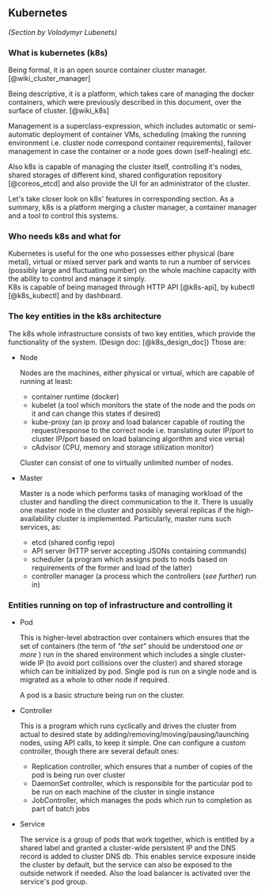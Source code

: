 
## Kubernetes

_(Section by Volodymyr Lubenets)_

### What is kubernetes (k8s)

Being formal, it is an open source container cluster manager. [@wiki_cluster_manager]

Being descriptive, it is a platform, which takes care of managing the docker containers, which were previously described in this document, over the surface of cluster. [@wiki_k8s]

Management is a superclass-expression, which includes automatic or semi-automatic deployment of container VMs,
scheduling (making the running environment i.e. cluster node correspond container requirements), failover management in case the container or a node 
goes down (self-healing) etc.

Also k8s is capable of managing the cluster itself, controlling it's nodes, shared storages of different kind, shared configuration repository
[@coreos_etcd] and also provide the UI for an administrator of the cluster.

Let's take closer look on k8s' features in corresponding section.
As a summary, k8s is a platform merging a cluster manager, a container manager and a tool to control this systems.

### Who needs k8s and what for

Kubernetes is useful for the one who possesses either physical (bare metal), virtual or mixed server park and wants to run a number of services 
(possibly large and fluctuating number) on the whole machine capacity with the ability to control and manage it simply.  
K8s is capable of being managed through HTTP API [@k8s-api], by kubectl [@k8s_kubectl] and by dashboard.

### The key entities in the k8s architecture

The k8s whole infrastructure consists of two key entities, which provide the functionality of the system. (Design doc: [@k8s_design_doc]) Those are:

* Node

  Nodes are the machines, either physical or virtual, which are capable of running at least:
    * container runtime (docker)
    * kubelet (a tool which monitors the state of the node and the pods on it and can change this states if desired)
    * kube-proxy (an ip proxy and load balancer capable of routing the request/response to the correct node i.e. translating outer IP/port to cluster 
    IP/port based on load balancing algorithm and vice versa)
    * cAdvisor (CPU, memory and storage utilization monitor)
    
  Cluster can consist of one to virtually unlimited number of nodes.

* Master

  Master is a node which performs tasks of managing workload of the cluster and handling the direct communication to the it. There is usually one 
  master node in the cluster and possibly several replicas if the high-availability cluster is implemented. 
  Particularly, master runs such services, as:

   * etcd (shared config repo)
   * API server (HTTP server accepting JSONs containing commands)
   * scheduler (a program which assigns pods to nods based on requirements of the former and load of the latter)
   * controller manager (a process which the controllers (*see further*) run in)

### Entities running on top of infrastructure and controlling it

* Pod

  This is higher-level abstraction over containers which ensures that the set of containers (the term of *"the set"* should be understood 
  _one or more_ ) run in the shared environment which includes a single cluster-wide IP (to avoid port collisions over the cluster) and shared storage which 
  can be initialized by pod. Single pod is run on a single node and is migrated as a whole to other node if required.

  A pod is a basic structure being run on the cluster.

* Controller

  This is a program which runs cyclically and drives the cluster from actual to desired state by adding/removing/moving/pausing/launching nodes, using 
  API calls, to keep it simple. One can configure a custom controller, though there are several default ones:

   * Replication controller, which ensures that a number of copies of the pod is being run over cluster
   * DaemonSet controller, which is responsible for the particular pod to be run on each machine of the cluster in single instance
   * JobController, which manages the pods which run to completion as part of batch jobs
    
* Service
  
  The service is a group of pods that work together, which is entitled by a shared label and granted a cluster-wide persistent IP and the DNS record 
  is added to cluster DNS db. This enables service exposure inside the cluster by default, but the service can also be exposed to the outside network 
  if needed. Also the load balancer is activated over the service's pod group.

